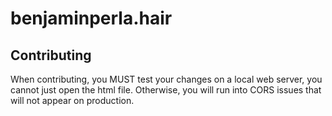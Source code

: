 # benjaminperla.hair

## Contributing

When contributing, you MUST test your changes on a local web server, you cannot just open the html file. Otherwise, you will run into CORS issues that will not appear on production.